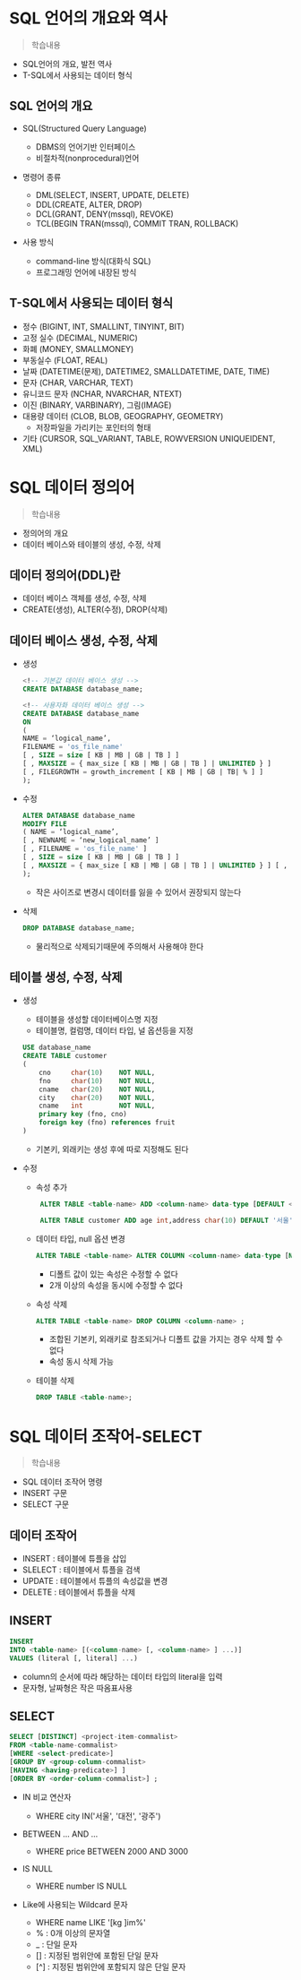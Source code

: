 # SQL 언어의 개요와 역사
> 학습내용
- SQL언어의 개요, 발전 역사
- T-SQL에서 사용되는 데이터 형식

## SQL 언어의 개요
- SQL(Structured Query Language) 
    - DBMS의 언어기반 인터페이스
    - 비절차적(nonprocedural)언어

- 명령어 종류
    - DML(SELECT, INSERT, UPDATE, DELETE)
    - DDL(CREATE, ALTER, DROP)
    - DCL(GRANT, DENY(mssql), REVOKE)
    - TCL(BEGIN TRAN(mssql), COMMIT TRAN, ROLLBACK)

- 사용 방식
    - command-line 방식(대화식 SQL)
    - 프로그래밍 언어에 내장된 방식

## T-SQL에서 사용되는 데이터 형식
- 정수 (BIGINT, INT, SMALLINT, TINYINT, BIT)
- 고정 실수 (DECIMAL, NUMERIC)
- 화폐 (MONEY, SMALLMONEY)
- 부동실수 (FLOAT, REAL)
- 날짜 (DATETIME(문제), DATETIME2, SMALLDATETIME, DATE, TIME)
- 문자 (CHAR, VARCHAR, TEXT)
- 유니코드 문자 (NCHAR, NVARCHAR, NTEXT)
- 이진 (BINARY, VARBINARY), 그림(IMAGE)
- 대용량 데이터 (CLOB, BLOB, GEOGRAPHY, GEOMETRY)
    - 저장파일을 가리키는 포인터의 형태
- 기타 (CURSOR, SQL_VARIANT, TABLE, ROWVERSION
UNIQUEIDENT, XML)

# SQL 데이터 정의어
> 학습내용
- 정의어의 개요
- 데이터 베이스와 테이블의 생성, 수정, 삭제

## 데이터 정의어(DDL)란
- 데이터 베이스 객체를 생성, 수정, 삭제
- CREATE(생성), ALTER(수정), DROP(삭제)

## 데이터 베이스 생성, 수정, 삭제
- 생성
    ```sql
    <!-- 기본값 데이터 베이스 생성 -->
    CREATE DATABASE database_name;

    <!-- 사용자화 데이터 베이스 생성 -->
    CREATE DATABASE database_name 
    ON
    (
    NAME = ‘logical_name’,
    FILENAME = 'os_file_name'
    [ , SIZE = size [ KB | MB | GB | TB ] ]
    [ , MAXSIZE = { max_size [ KB | MB | GB | TB ] | UNLIMITED } ] 
    [ , FILEGROWTH = growth_increment [ KB | MB | GB | TB| % ] ]
    );
    ``` 

- 수정
    ```sql
    ALTER DATABASE database_name 
    MODIFY FILE
    ( NAME = ‘logical_name’,
    [ , NEWNAME = ‘new_logical_name’ ]
    [ , FILENAME = 'os_file_name' ]
    [ , SIZE = size [ KB | MB | GB | TB ] ]
    [ , MAXSIZE = { max_size [ KB | MB | GB | TB ] | UNLIMITED } ] [ , FILEGROWTH = growth_increment [ KB | MB | GB | TB| % ] ]
    );
    ```
    - 작은 사이즈로 변경시 데이터를 잃을 수 있어서 권장되지 않는다

- 삭제
    ```sql
    DROP DATABASE database_name;
    ```
    - 물리적으로 삭제되기때문에 주의해서 사용해야 한다

## 테이블 생성, 수정, 삭제
- 생성
    - 테이블을 생성할 데이터베이스명 지정
    - 테이블명, 컬럼명, 데이터 타입, 널 옵션등을 지정
    ```sql
    USE database_name
    CREATE TABLE customer
    (
        cno     char(10)    NOT NULL,
        fno     char(10)    NOT NULL,
        cname   char(20)    NOT NULL, 
        city    char(20)    NOT NULL, 
        cname   int         NOT NULL, 
        primary key (fno, cno)
        foreign key (fno) references fruit
    )
    ```
    - 기본키, 외래키는 생성 후에 따로 지정해도 된다

- 수정
    - 속성 추가
        ```sql
         ALTER TABLE <table-name> ADD <column-name> data-type [DEFAULT <defaultValue> [NOT NULL] ];

         ALTER TABLE customer ADD age int,address char(10) DEFAULT '서울' NOT NULL;
        ```
    
    - 데이터 타입, null 옵션 변경 
        ```sql
        ALTER TABLE <table-name> ALTER COLUMN <column-name> data-type [NOT NULL] ;
        ``` 
        - 디폴트 값이 있는 속성은 수정할 수 없다
        - 2개 이상의 속성을 동시에 수정할 수 없다

    - 속성 삭제
        ```sql
        ALTER TABLE <table-name> DROP COLUMN <column-name> ;
        ```
        - 조합된 기본키, 외래키로 참조되거나 디폴트 값을 가지는 경우 삭제 할 수 없다
        - 속성 동시 삭제 가능
    
    - 테이블 삭제
        ```sql
        DROP TABLE <table-name>;
        ```

# SQL 데이터 조작어-SELECT
> 학습내용
- SQL 데이터 조작어 명령
- INSERT 구문
- SELECT 구문


## 데이터 조작어
- INSERT : 테이블에 튜플을 삽입
- SLELECT : 테이블에서 튜플을 검색
- UPDATE : 테이블에서 튜플의 속성값을 변경
- DELETE : 테이블에서 튜플을 삭제

## INSERT
```sql
INSERT
INTO <table-name> [(<column-name> [, <column-name> ] ...)] 
VALUES (literal [, literal] ...)
```
- column의 순서에 따라 해당하는 데이터 타입의 literal을 입력
- 문자형, 날짜형은 작은 따옴표사용

## SELECT
```sql
SELECT [DISTINCT] <project-item-commalist> 
FROM <table-name-commalist>
[WHERE <select-predicate>]
[GROUP BY <group-column-commalist>
[HAVING <having-predicate>] ] 
[ORDER BY <order-column-commalist>] ;
```
- IN 비교 연산자
    - WHERE city IN('서울', '대전', '광주')

- BETWEEN ... AND ...
    - WHERE price BETWEEN 2000 AND 3000

- IS NULL
    - WHERE number IS NULL

- Like에 사용되는 Wildcard 문자
    - WHERE name LIKE '[kg ]im%'
    - % : 0개 이상의 문자열
    - _ : 단일 문자
    - [] : 지정된 범위안에 포함된 단일 문자
    - [^] : 지정된 범위안에 포함되지 않은 단일 문자
